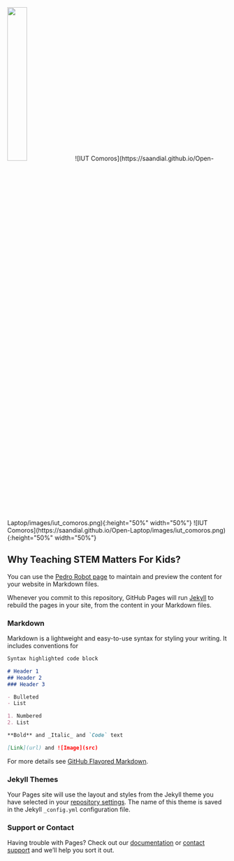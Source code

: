 <img src="https://saandial.github.io/Open-Laptop/images/iut_comoros.png" width="30%" height="30%">
![IUT Comoros](https://saandial.github.io/Open-Laptop/images/iut_comoros.png){:height="50%" width="50%"} 
![IUT Comoros](https://saandial.github.io/Open-Laptop/images/iut_comoros.png){:height="50%" width="50%"}

## Why Teaching STEM Matters For Kids?

You can use the [Pedro Robot page](/Open-Laptop/pedro-robot) to maintain and preview the content for your website in Markdown files.

Whenever you commit to this repository, GitHub Pages will run [Jekyll](https://jekyllrb.com/) to rebuild the pages in your site, from the content in your Markdown files.

### Markdown

Markdown is a lightweight and easy-to-use syntax for styling your writing. It includes conventions for

```markdown
Syntax highlighted code block

# Header 1
## Header 2
### Header 3

- Bulleted
- List

1. Numbered
2. List

**Bold** and _Italic_ and `Code` text

[Link](url) and ![Image](src)
```

For more details see [GitHub Flavored Markdown](https://guides.github.com/features/mastering-markdown/).

### Jekyll Themes

Your Pages site will use the layout and styles from the Jekyll theme you have selected in your [repository settings](https://github.com/saandial/3DLaptop/settings). The name of this theme is saved in the Jekyll `_config.yml` configuration file.

### Support or Contact

Having trouble with Pages? Check out our [documentation](https://help.github.com/categories/github-pages-basics/) or [contact support](https://github.com/contact) and we’ll help you sort it out.
